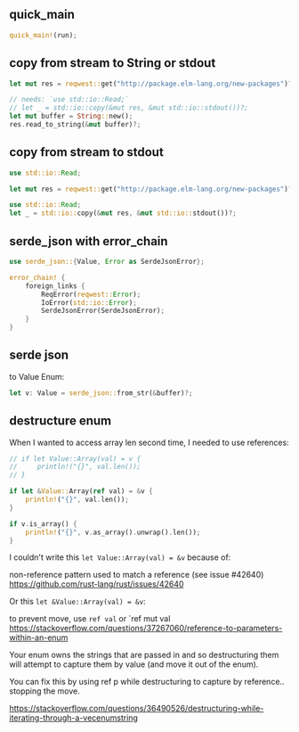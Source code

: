 ## quick_main

```rust
quick_main!(run);
```

## copy from stream to String or stdout

```rust
let mut res = reqwest::get("http://package.elm-lang.org/new-packages")?;

// needs: `use std::io::Read;`
// let _ = std::io::copy(&mut res, &mut std::io::stdout())?;
let mut buffer = String::new(); 
res.read_to_string(&mut buffer)?;
```

## copy from stream to stdout

```rust
use std::io::Read;

let mut res = reqwest::get("http://package.elm-lang.org/new-packages")?;

use std::io::Read;
let _ = std::io::copy(&mut res, &mut std::io::stdout())?;
```

## serde_json with error_chain

```rust
use serde_json::{Value, Error as SerdeJsonError};

error_chain! {
    foreign_links {
        ReqError(reqwest::Error);
        IoError(std::io::Error);
        SerdeJsonError(SerdeJsonError);
    }
}
```


## serde json

to Value Enum:

```rust
let v: Value = serde_json::from_str(&buffer)?;
```

## destructure enum

When I wanted to access array len second time, I needed to use references:

```rust
// if let Value::Array(val) = v {
//     println!("{}", val.len());
// }

if let &Value::Array(ref val) = &v {
    println!("{}", val.len());
}

if v.is_array() {
    println!("{}", v.as_array().unwrap().len());
}
```

I couldn't write this `let Value::Array(val) = &v` because of:

non-reference pattern used to match a reference (see issue #42640) https://github.com/rust-lang/rust/issues/42640

Or this `let &Value::Array(val) = &v`:

to prevent move, use `ref val` or `ref mut val https://stackoverflow.com/questions/37267060/reference-to-parameters-within-an-enum

Your enum owns the strings that are passed in and so destructuring them will attempt to capture them by value (and move it out of the enum).

You can fix this by using ref p while destructuring to capture by reference.. stopping the move.

https://stackoverflow.com/questions/36490526/destructuring-while-iterating-through-a-vecenumstring
